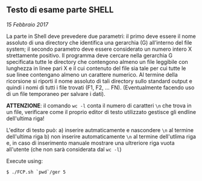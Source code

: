 ## Testo di esame parte SHELL
*15 Febbraio 2017*

La parte in Shell deve prevedere due parametri: il primo deve essere il nome assoluto di una directory che identifica una gerarchia (G) all’interno del file system; il secondo parametro deve essere considerato un numero intero X strettamente positivo. Il programma deve cercare nella gerarchia G specificata tutte le directory che contengono almeno un file leggibile con lunghezza in linee pari  X e il cui contenuto del file sia tale per cui tutte le sue linee contengano almeno un carattere numerico. Al termine della ricorsione si riporti il nome assoluto di tali directory sullo standard output e quindi i nomi di tutti i file trovati (F1, F2, … FN).
(Eventualmente facendo uso di un file temporaneo per salvare i dati).

**ATTENZIONE**: il comando `wc -l` conta il  numero di caratteri `\n` che trova in un file, verificare come il proprio editor di testo utilizzato gestisce gli endline dell'ultima riga!

L'editor di testo può:
	a) inserire autmaticamente e nascondere `\n` al termine dell'ultima riga
	b) non inserire automaticamente `\n` al termine dell'utlima riga e, in caso di inserimento manuale mostrare una ultreriore riga vuota all'utente (che non sarà considerata dal `wc -l`)

Execute using:
```console
$ ./FCP.sh `pwd`/ger 5
```